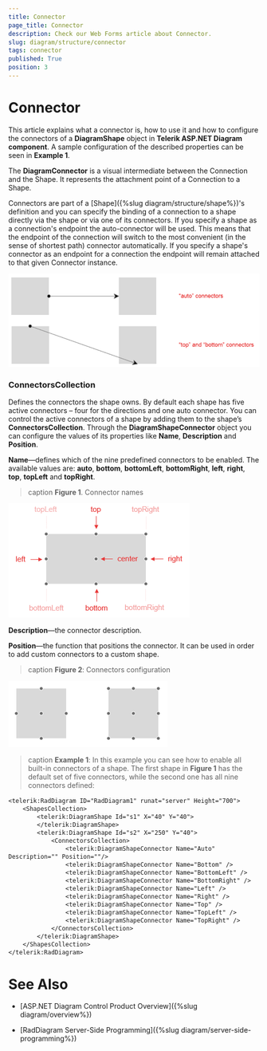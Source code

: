 ```yaml
---
title: Connector
page_title: Connector
description: Check our Web Forms article about Connector.
slug: diagram/structure/connector
tags: connector
published: True
position: 3
---
```


# Connector

This article explains what a connector is, how to use it and how to configure the connectors of a **DiagramShape** object in **Telerik ASP.NET	Diagram component**. A sample configuration of the described properties can be seen in **Example 1**.

The **DiagramConnector** is a visual intermediate between the Connection and the Shape. It represents the attachment point of a Connection to a	Shape.

Connectors are part of a [Shape]({%slug diagram/structure/shape%})'s definition and you can specify the binding of a connection to a shape directly via the shape or via one of its connectors. If you specify a shape as a connection's endpoint the auto-connector will be used. This means that the endpoint of the connection will switch to the most convenient (in the sense of shortest path) connector automatically. If you specify a shape's connector as an endpoint for a connection the endpoint will remain attached to that given Connector instance.

![diagram-structure-connectors-1](images/diagram-structure-connectors-1.png)

### ConnectorsCollection

Defines the connectors the shape owns. By default each shape has five active connectors – four for the directions and one auto connector. You can control the active	connectors of a shape by adding them to the shape’s **ConnectorsCollection**. Through the **DiagramShapeConnector** object	you can configure the values of its properties like **Name**, **Description** and **Position**.

**Name**—defines which of the nine predefined connectors to be enabled. The available values are: **auto**, **bottom**, **bottomLeft**, **bottomRight**, **left**, **right**, **top**,	**topLeft** and **topRight**.

>caption **Figure 1**. Connector names

![diagram-structure-connectors-2](images/diagram-structure-connectors-2.png)

**Description**—the connector description.

**Position**—the function that positions the connector. It can be used in order to add custom connectors to a custom shape.

>caption **Figure 2**: Connectors configuration

![diagram-structure-connectors-3](images/diagram-structure-connectors-3.png)

>caption **Example 1**: In this example you can see how to enable all built-in connectors of a shape. The first shape in **Figure 1** has the default set of five connectors, while the second one has all nine connectors defined:

````ASP.NET
<telerik:RadDiagram ID="RadDiagram1" runat="server" Height="700">
	<ShapesCollection>
		<telerik:DiagramShape Id="s1" X="40" Y="40">
		</telerik:DiagramShape>
		<telerik:DiagramShape Id="s2" X="250" Y="40">
			<ConnectorsCollection>
				<telerik:DiagramShapeConnector Name="Auto"  Description="" Position=""/>
				<telerik:DiagramShapeConnector Name="Bottom" />
				<telerik:DiagramShapeConnector Name="BottomLeft" />
				<telerik:DiagramShapeConnector Name="BottomRight" />
				<telerik:DiagramShapeConnector Name="Left" />
				<telerik:DiagramShapeConnector Name="Right" />
				<telerik:DiagramShapeConnector Name="Top" />
				<telerik:DiagramShapeConnector Name="TopLeft" />
				<telerik:DiagramShapeConnector Name="TopRight" />
			</ConnectorsCollection>
		</telerik:DiagramShape>
	</ShapesCollection>
</telerik:RadDiagram>
````

# See Also

 * [ASP.NET Diagram Control Product Overview]({%slug diagram/overview%})

 * [RadDiagram Server-Side Programming]({%slug diagram/server-side-programming%})
